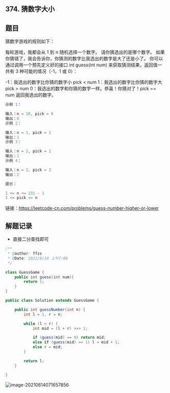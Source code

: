 ## 374. 猜数字大小

## 题目

猜数字游戏的规则如下：

每轮游戏，我都会从 1 到 n 随机选择一个数字。 请你猜选出的是哪个数字。
如果你猜错了，我会告诉你，你猜测的数字比我选出的数字是大了还是小了。
你可以通过调用一个预先定义好的接口 int guess(int num) 来获取猜测结果，返回值一共有 3 种可能的情况（-1，1 或 0）：

-1：我选出的数字比你猜的数字小 pick < num
1：我选出的数字比你猜的数字大 pick > num
0：我选出的数字和你猜的数字一样。恭喜！你猜对了！pick == num
返回我选出的数字。

 

```java
示例 1：

输入：n = 10, pick = 6
输出：6
示例 2：

输入：n = 1, pick = 1
输出：1
示例 3：

输入：n = 2, pick = 1
输出：1
示例 4：

输入：n = 2, pick = 2
输出：2
```



```java
提示：

1 <= n <= 231 - 1
1 <= pick <= n
```


链接：https://leetcode-cn.com/problems/guess-number-higher-or-lower

## 解题记录

+ 直接二分查找即可

```java
/**
 * @author: ffzs
 * @Date: 2021/6/14 上午7:06
 */

class GuessGame {
    public int guess(int num){
        return 1;
    }
}

public class Solution extends GuessGame {

    public int guessNumber(int n) {
        int l = 1, r = n;

        while (l < r) {
            int mid = (l + r) >>> 1;

            if (guess(mid) == 0) return mid;
            else if (guess(mid) == 1) l = mid + 1;
            else r = mid;
        }

        return l;
    }

}
```

![image-20210614071657856](https://gitee.com/ffzs/picture_go/raw/master/img/image-20210614071657856.png)